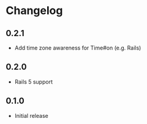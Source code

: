 # Changelog

## 0.2.1

* Add time zone awareness for Time#on (e.g. Rails)

## 0.2.0

* Rails 5 support

## 0.1.0

* Initial release

